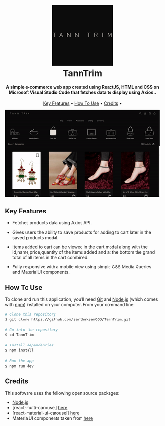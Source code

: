<h1 align="center">
  <br>
  <a href="#"><img src="https://github.com/sarthaksam003/TannTrim/blob/main/public/readmefileicon.png" alt="TannTrim" width="200"></a>
  <br>
  TannTrim
  <br>
</h1>

<h4 align="center">A simple e-commerce web app created using ReactJS, HTML and CSS on Microsoft Visual Studio Code that fetches data to display using Axios.</a>.</h4>

<p align="center">
  <a href="#key-features">Key Features</a> •
  <a href="#how-to-use">How To Use</a> •
  <a href="#credits">Credits</a> •
</p>

<div style="text-align:center,display:block">
<img src = "https://github.com/sarthaksam003/TannTrim/blob/main/public/readmefile.gif" alt="TannTrim-gif" ></img>
</div>

## Key Features

- Fetches products data using Axios API.

- Gives users the ability to save products for adding to cart later in the saved products modal.

- Items added to cart can be viewed in the cart modal along with the id,name,price,quantity of the items added and at the bottom the grand total of all items in the cart combined.

- Fully responsive with a mobile view using simple CSS Media Queries and MaterialUI components.

## How To Use

To clone and run this application, you'll need [Git](https://git-scm.com) and [Node.js](https://nodejs.org/en/download/) (which comes with [npm](http://npmjs.com)) installed on your computer. From your command line:

```bash
# Clone this repository
$ git clone https://github.com/sarthaksam003/TannTrim.git

# Go into the repository
$ cd TannTrim

# Install dependencies
$ npm install

# Run the app
$ npm run dev
```

## Credits

This software uses the following open source packages:

- [Node.js](https://nodejs.org/)
- [react-multi-carousel] [here](https://www.npmjs.com/package/react-multi-carousel)
- [react-material-ui-carousel] [here](https://www.npmjs.com/package/react-material-ui-carousel)
- MaterialUI components taken from [here](https://mui.com/material-ui/)
